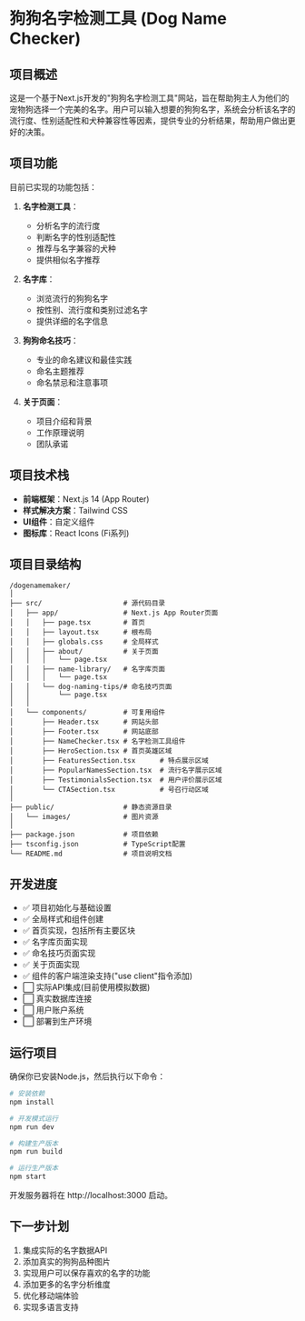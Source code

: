 # 狗狗名字检测工具 (Dog Name Checker)

## 项目概述

这是一个基于Next.js开发的"狗狗名字检测工具"网站，旨在帮助狗主人为他们的宠物狗选择一个完美的名字。用户可以输入想要的狗狗名字，系统会分析该名字的流行度、性别适配性和犬种兼容性等因素，提供专业的分析结果，帮助用户做出更好的决策。

## 项目功能

目前已实现的功能包括：

1. **名字检测工具**：
   - 分析名字的流行度
   - 判断名字的性别适配性
   - 推荐与名字兼容的犬种
   - 提供相似名字推荐

2. **名字库**：
   - 浏览流行的狗狗名字
   - 按性别、流行度和类别过滤名字
   - 提供详细的名字信息

3. **狗狗命名技巧**：
   - 专业的命名建议和最佳实践
   - 命名主题推荐
   - 命名禁忌和注意事项

4. **关于页面**：
   - 项目介绍和背景
   - 工作原理说明
   - 团队承诺

## 项目技术栈

- **前端框架**：Next.js 14 (App Router)
- **样式解决方案**：Tailwind CSS
- **UI组件**：自定义组件
- **图标库**：React Icons (Fi系列)

## 项目目录结构

```
/dogenamemaker/
│
├── src/                    # 源代码目录
│   ├── app/                # Next.js App Router页面
│   │   ├── page.tsx        # 首页
│   │   ├── layout.tsx      # 根布局
│   │   ├── globals.css     # 全局样式
│   │   ├── about/          # 关于页面
│   │   │   └── page.tsx
│   │   ├── name-library/   # 名字库页面
│   │   │   └── page.tsx
│   │   └── dog-naming-tips/# 命名技巧页面
│   │       └── page.tsx
│   │
│   └── components/         # 可复用组件
│       ├── Header.tsx      # 网站头部
│       ├── Footer.tsx      # 网站底部
│       ├── NameChecker.tsx # 名字检测工具组件
│       ├── HeroSection.tsx # 首页英雄区域
│       ├── FeaturesSection.tsx      # 特点展示区域
│       ├── PopularNamesSection.tsx  # 流行名字展示区域
│       ├── TestimonialsSection.tsx  # 用户评价展示区域
│       └── CTASection.tsx           # 号召行动区域
│
├── public/                 # 静态资源目录
│   └── images/             # 图片资源
│
├── package.json            # 项目依赖
├── tsconfig.json           # TypeScript配置
└── README.md               # 项目说明文档
```

## 开发进度

- ✅ 项目初始化与基础设置
- ✅ 全局样式和组件创建
- ✅ 首页实现，包括所有主要区块
- ✅ 名字库页面实现
- ✅ 命名技巧页面实现
- ✅ 关于页面实现
- ✅ 组件的客户端渲染支持("use client"指令添加)
- ⬜ 实际API集成(目前使用模拟数据)
- ⬜ 真实数据库连接
- ⬜ 用户账户系统
- ⬜ 部署到生产环境

## 运行项目

确保你已安装Node.js，然后执行以下命令：

```bash
# 安装依赖
npm install

# 开发模式运行
npm run dev

# 构建生产版本
npm run build

# 运行生产版本
npm start
```

开发服务器将在 http://localhost:3000 启动。

## 下一步计划

1. 集成实际的名字数据API
2. 添加真实的狗狗品种图片
3. 实现用户可以保存喜欢的名字的功能
4. 添加更多的名字分析维度
5. 优化移动端体验
6. 实现多语言支持
